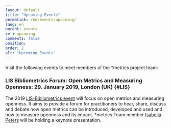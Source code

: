 ```yaml
---
layout: default
title: "Upcoming Events"
permalink: /en/events/upcoming/
lang: en
parent: events
ref: upcoming
comments: false
position:
order: 2
alt: "Upcoming Events"
---
```

<!-- Start editing content here-->

Visit the following events to meet members of the \*metrics project team:     

### LIS Bibliometrics Forum: Open Metrics and Measuring Openness: 29. January 2019, London (UK) {#LIS} 
The 2019 [LIS-Bibliometrics event](https://www.eventbrite.co.uk/e/lis-bibliometrics-forum-open-metrics-and-measuring-openness-registration-52053342950) will focus on open metrics and measuring openness. It aims to provide a forum for practitioners to hear, share, discuss and debate how open metrics can be introduced, developed and used and how to measure openness and its impact. \*metrics Team member [Isabella Peters](https://metrics-project.net/en/uber_uns/team/) will be holding a keynote presentation.

